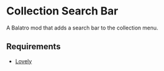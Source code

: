 # Collection Search Bar

A Balatro mod that adds a search bar to the collection menu.

## Requirements

- [Lovely](https://github.com/ethangreen-dev/lovely-injector)
